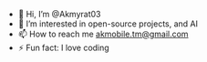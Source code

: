 - 👋 Hi, I’m @Akmyrat03
- 👀 I’m interested in open-source projects, and AI
- 📫 How to reach me akmobile.tm@gmail.com
- ⚡ Fun fact: I love coding

<!---
Akmyrat03/Akmyrat03 is a ✨ special ✨ repository because its `README.md` (this file) appears on your GitHub profile.
You can click the Preview link to take a look at your changes.
--->
